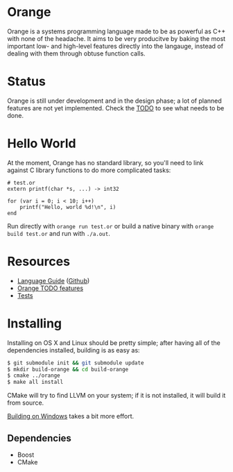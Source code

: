 # Orange
Orange is a systems programming language made to be as powerful as C++ with none of the headache. It aims to be very producitve by baking the most important low- and high-level features directly into the langauge, instead of dealing with them through obtuse function calls. 

# Status 

Orange is still under development and in the design phase; a lot of planned features are not yet implemented. Check the [TODO](/TODO.md) to see what needs to be done.

# Hello World
At the moment, Orange has no standard library, so you'll need to link against C library functions to do more 
complicated tasks:

    # test.or
    extern printf(char *s, ...) -> int32

    for (var i = 0; i < 10; i++) 
        printf("Hello, world %d!\n", i)
    end
    
Run directly with `orange run test.or` or build a native binary with `orange build test.or` and run with `./a.out`. 
    
# Resources

* [Language Guide](http://orange-lang.gitbooks.io/orange-docs/content/) ([Github](https://github.com/orange-lang/orange-docs))
* [Orange TODO features](/TODO.md)
* [Tests](/test/)

# Installing 
Installing on OS X and Linux should be pretty simple; after having all of the dependencies installed, building is as easy as:

```sh 
$ git submodule init && git submodule update
$ mkdir build-orange && cd build-orange 
$ cmake ../orange
$ make all install
``` 

CMake will try to find LLVM on your system; if it is not installed, it will build it from source. 

[Building on Windows](http://docs.orange-lang.org/installation/installing_on_windows.html) takes a bit more effort.

## Dependencies 

* Boost 
* CMake
